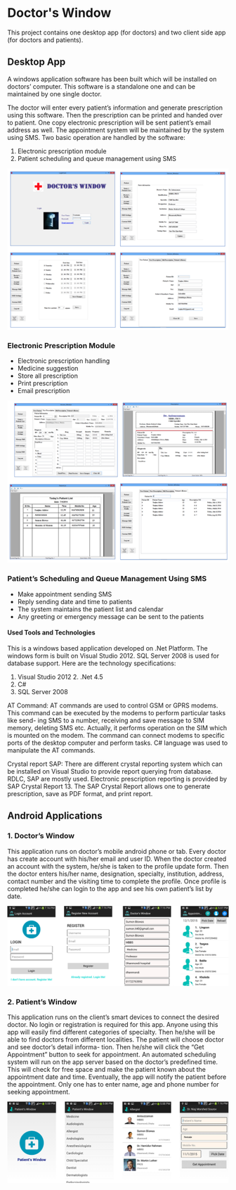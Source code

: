 # Doctor's Window
This project contains one desktop app (for doctors) and two client side app (for doctors and patients).

## Desktop App
A windows application software has been built which will be installed on doctors’ computer. This software is a standalone one and can be maintained by one single doctor.

The doctor will enter every patient’s information and generate prescription using this software. Then the prescription can be printed and handed over to patient. One copy electronic prescription will be sent patient’s email address as well. The appointment system will be maintained by the system using SMS. Two basic operation are handled by the software:

1. Electronic prescription module
2. Patient scheduling and queue management using SMS

![Desktop app](https://raw.githubusercontent.com/sumonbis/DoctorsWindow/master/Desktop%20App/screens/batch2.png)

### Electronic Prescription Module
- Electronic prescription handling
- Medicine suggestion
- Store all prescription
- Print prescription
- Email prescription

![Desktop app](https://raw.githubusercontent.com/sumonbis/DoctorsWindow/master/Desktop%20App/screens/batch1.png)

### Patient’s Scheduling and Queue Management Using SMS
- Make appointment sending SMS
- Reply sending date and time to patients
- The system maintains the patient list and calendar
- Any greeting or emergency message can be sent to the patients

#### Used Tools and Technologies
This is a windows based application developed on .Net Platform. The windows form is built on Visual Studio 2012. SQL Server 2008 is used for database support. Here are the technology specifications:

1. Visual Studio 2012 2. .Net 4.5
3. C#
4. SQL Server 2008

AT Command: AT commands are used to control GSM or GPRS modems. This command can be executed by the modems to perform particular tasks like send- ing SMS to a number, receiving and save message to SIM memory, deleting SMS etc. Actually, it performs operation on the SIM which is mounted on the modem. The command can connect modems to specific ports of the desktop computer and perform tasks. C# language was used to manipulate the AT commands.

Crystal report SAP: There are different crystal reporting system which can be installed on Visual Studio to provide report querying from database. RDLC, SAP are mostly used. Electronic prescription reporting is provided by SAP Crystal Report 13. The SAP Crystal Report allows one to generate prescription, save as PDF format, and print report.


## Android Applications
### 1. Doctor’s Window
This application runs on doctor’s mobile android phone or tab. Every doctor has create account with his/her email and user ID. When the doctor created an account with the system, he/she is taken to the profile update form. Then the doctor enters
his/her name, designation, specialty, institution, address, contact number and the visiting time to complete the profile. Once profile is completed he/she can login to the app and see his own patient’s list by date.

![Doctors side app](https://raw.githubusercontent.com/sumonbis/DoctorsWindow/master/Android%20App/screens/Doctor-Side%20Application.png)

### 2. Patient’s Window
This application runs on the client’s smart devices to connect the desired doctor. No login or registration is required for this app. Anyone using this app will easily find different categories of specialty. Then he/she will be able to find doctors from different localities. The patient will choose doctor and see doctor’s detail informa- tion. Then he/she will click the “Get Appointment” button to seek for appointment. An automated scheduling system will run on the app server based on the doctor’s predefined time. This will check for free space and make the patient known about the appointment date and time. Eventually, the app will notify the patient before the appointment. Only one has to enter name, age and phone number for seeking appointment.

![Patient side app](https://raw.githubusercontent.com/sumonbis/DoctorsWindow/master/Android%20App/screens/Patient-Side%20Application.png)
